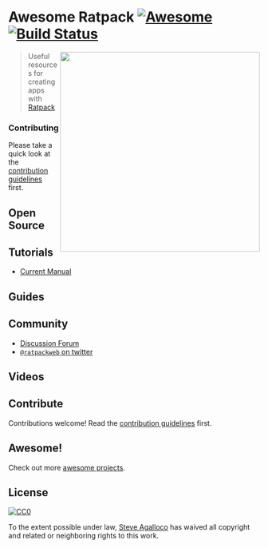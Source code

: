 # Awesome Ratpack [![Awesome](https://cdn.rawgit.com/sindresorhus/awesome/d7305f38d29fed78fa85652e3a63e154dd8e8829/media/badge.svg)][awesome] [![Build Status](https://img.shields.io/travis/stve/awesome-ratpack.svg)][travis]

[<img src="https://cdn.rawgit.com/stve/awesome-ratpack/master/ratpack-logo.png" align="right" width="400">][ratpack]

[awesome]: https://github.com/sindresorhus/awesome
[travis]: https://travis-ci.org/stve/awesome-ratpack
[ratpack]: https://ratpack.io

> Useful resources for creating apps with [Ratpack](https://ratpack.io)

### Contributing

Please take a quick look at the [contribution guidelines](CONTRIBUTING.md) first.

## Open Source

## Tutorials

* [Current Manual](https://ratpack.io/manual/current/)

## Guides


## Community

* [Discussion Forum](https://forum.ratpack.io/)
* [`@ratpackweb` on twitter](https://twitter.com/ratpackweb)

## Videos

## Contribute

Contributions welcome! Read the [contribution guidelines](CONTRIBUTING.md) first.

## Awesome!

Check out more [awesome projects](https://github.com/sindresorhus/awesome).

## License

[![CC0](https://licensebuttons.net/p/zero/1.0/88x31.png)](http://creativecommons.org/publicdomain/zero/1.0/)

To the extent possible under law, [Steve Agalloco](http://beforeitwasround.com) has waived all copyright and related or neighboring rights to this work.

